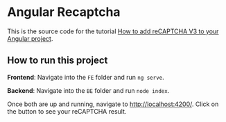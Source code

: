 # Angular Recaptcha

This is the source code for the tutorial [How to add reCAPTCHA V3 to your Angular project](https://pmcoding.co.uk/post/angular_recaptcha_v3_tutorial). 

## How to run this project
**Frontend**: Navigate into the `FE` folder and run `ng serve`. 

**Backend**: Navigate into the `BE` folder and run `node index`. 

Once both are up and running, navigate to [http://localhost:4200/](http://localhost:4200/). Click on the button to see your reCAPTCHA result. 

